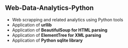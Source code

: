 ## Web-Data-Analytics-Python
* Web scrapping and related analytics using Python tools
* Application of **urllib**
* Application of **BeautifulSoup for HTML parsing**
* Application of **ElementTree for XML parsing**
* Application of **Python sqlite library**
